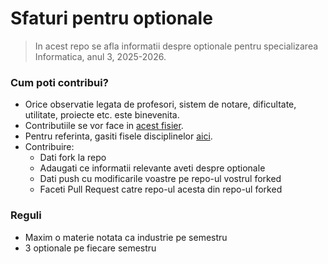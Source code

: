 # Sfaturi pentru optionale
> In acest repo se afla informatii despre optionale pentru specializarea Informatica, anul 3, 2025-2026.

### Cum poti contribui?
- Orice observatie legata de profesori, sistem de notare, dificultate, utilitate, proiecte etc. este binevenita.
- Contributiile se vor face in [acest fisier](./collective_knowledge.md).
- Pentru referinta, gasiti fisele disciplinelor [aici](https://drive.google.com/drive/folders/1ZL1Ek6niqwQOiJre_UTiGrdZXrZXHWYB?usp=sharing).
- Contribuire:
  - Dati fork la repo
  - Adaugati ce informatii relevante aveti despre optionale
  - Dati push cu modificarile voastre pe repo-ul vostrul forked
  - Faceti Pull Request catre repo-ul acesta din repo-ul forked


### Reguli
- Maxim o materie notata ca industrie pe semestru
- 3 optionale pe fiecare semestru

